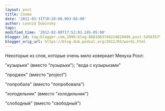 ```yaml
---
layout: post
title: Слова
date: '2011-03-31T10:20:00.003-04:00'
author: Leonid Dubinsky
tags: 
modified_time: '2012-02-08T17:52:01.245-05:00'
blogger_id: tag:blogger.com,1999:blog-8681083740214020499.post-5450357506745990008
blogger_orig_url: https://blog.dub.podval.org/2011/03/words.html
---
```


Некоторые из слов, которые очень мило коверкает Менуха Рохл:

"кузырьки" (вместо "пузырьки"); "вода с кузырьками"

"проджек" (вместо "project")

"попробала" (вместо "попробовала")

"холодельник" (вместо "холодильник")

"слободный" (вместо "свободный")
